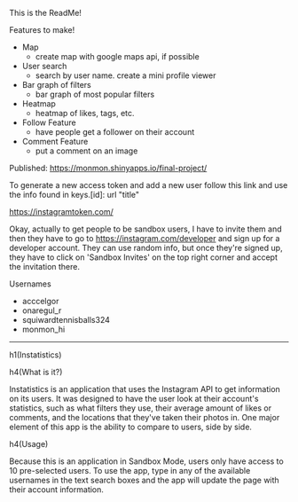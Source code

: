 This is the ReadMe!

Features to make!

- Map
  - create map with google maps api, if possible
- User search
  - search by user name. create a mini profile viewer
- Bar graph of filters
  - bar graph of most popular filters
- Heatmap
  - heatmap of likes, tags, etc.
- Follow Feature
  - have people get a follower on their account
- Comment Feature
  - put a comment on an image

Published: https://monmon.shinyapps.io/final-project/

To generate a new access token and add a new user follow this link and use the info found in keys.[id]: url "title"

https://instagramtoken.com/

Okay, actually to get people to be sandbox users, I have to invite them and then they have to go to https://instagram.com/developer and sign up for a developer account.
They can use random info, but once they're signed up, they have to click on 'Sandbox Invites' on the top right corner and accept the invitation there.


Usernames

* acccelgor
* onaregul_r
* squiwardtennisballs324
* monmon_hi


-----------------------------------------------

h1(Instatistics)

h4(What is it?)

Instatistics is an application that uses the Instagram API to get information on its users. It was designed to have the user look at their account's statistics, such as what filters they use, their average amount of likes or comments, and the locations that they've taken their photos in. One major element of this app is the ability to compare to users, side by side.

h4(Usage)

Because this is an application in Sandbox Mode, users only have access to 10 pre-selected users. To use the app, type in any of the available usernames in the text search boxes and the app will update the page with their account information. 

